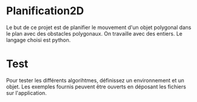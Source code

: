 # Planification2D

Le but de ce projet est de planifier le mouvement d'un objet polygonal dans le plan avec des obstacles polygonaux. On travaille avec des entiers. Le langage choisi est python.


# Test

Pour tester les différents algorihtmes, définissez un environnement et un objet.
Les exemples fournis peuvent être ouverts en déposant les fichiers sur l'application.
